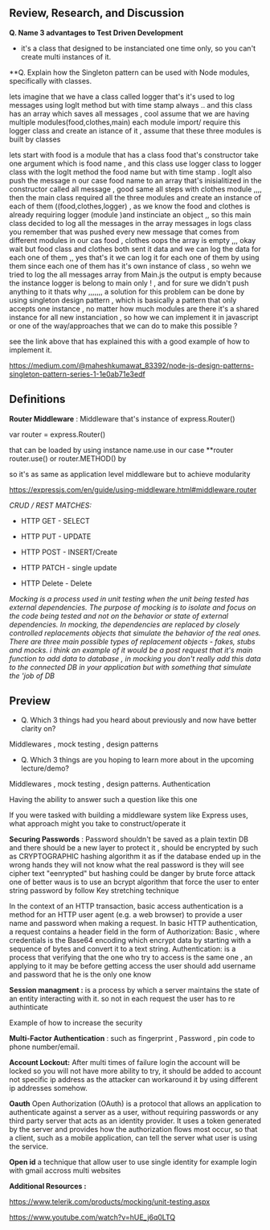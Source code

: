 ## Review, Research, and Discussion

  

**Q. Name 3 advantages to Test Driven Development**

- it's a class that designed to be instanciated one time only, so you can't create multi instances of it.

  

**Q. Explain how the Singleton pattern can be used with Node modules, specifically with classes.

lets imagine that we have a class called logger that's it's used to log messages using logIt method but with time stamp always .. and this class has an array which saves all messages , cool assume that we are having multiple modules(food,clothes,main) each module import/ require this logger class and create an istance of it , assume that these three modules is built by classes

lets start with food is a module that has a class food that's constructor take one argument which is food name , and this class use logger class to logger class with the logIt method the food name but with time stamp . logIt also push the message n our case food name to an array that's inisialitized in the constructor called all message , good same all steps with clothes module ,,,, then the main class required all the three modules and create an instance of each of them ((food,clothes,logger) , as we know the food and clothes is already requiring logger (module )and instinciate an object ,, so this main class decided to log all the messages in the array messages in logs class you remember that was pushed every new message that comes from different modules in our cas food , clothes oops the array is empty ,,, okay wait but food class and clothes both sent it data and we can log the data for each one of them ,, yes that's it we can log it for each one of them by using them since each one of them has it's own instance of class , so wehn we tried to log the all messages array from Main.js the output is empty because the instance logger is belong to main only ! , and for sure we didn't push anything to it thats why ,,,,,,, a solution for this problem can be done by using singleton design pattern , which is basically a pattern that only accepts one instance , no matter how much modules are there it's a shared instance for all new instanciation , so how we can implement it in javascript or one of the way/approaches that we can do to make this possible ?

see the link above that has explained this with a good example of how to implement it.

https://medium.com/@maheshkumawat_83392/node-js-design-patterns-singleton-pattern-series-1-1e0ab71e3edf



## Definitions

**Router Middleware** : Middleware that's instance of express.Router()

var router = express.Router()

that can be loaded by using instance name.use in our case **router router.use() or router.METHOD() by

so it's as same as application level middleware but to achieve modularity

  

https://expressjs.com/en/guide/using-middleware.html#middleware.router

  

*CRUD / REST MATCHES:*

- HTTP GET - SELECT

- HTTP PUT - UPDATE

- HTTP POST - INSERT/Create

- HTTP PATCH - single update

- HTTP Delete - Delete

  

**Mocking is a process used in unit testing when the unit being tested has external dependencies. The purpose of mocking is to isolate and focus on the code being tested and not on the behavior or state of external dependencies. In mocking, the dependencies are replaced by closely controlled replacements objects that simulate the behavior of the real ones. There are three main possible types of replacement objects - fakes, stubs and mocks.* i think an example of it would be a post request that it's main function to add data to database , in mocking you don't really add this data to the connected DB in your application but with something that simulate the 'job of DB*

  
  

## Preview

- Q. Which 3 things had you heard about previously and now have better clarity on?

Middlewares , mock testing , design patterns

- Q. Which 3 things are you hoping to learn more about in the upcoming lecture/demo?

Middlewares , mock testing , design patterns. Authentication

Having the ability to answer such a question like this one

If you were tasked with building a middleware system like Express uses, what approach might you take to construct/operate it

**Securing Passwords** : Password shouldn't be saved as a plain textin DB and there should be a new layer to protect it , should be encrypted by such as CRYPTOGRAPHIC hashing algorithm it as if the database ended up in the wrong hands they will not know what the real password is they will see cipher text "eenrypted" but hashing could be danger by brute force attack one of better waus is to use an bcrypt algorithm that force the user to enter string password by follow Key stretching technique

In the context of an HTTP transaction, basic access authentication is a method for an HTTP user agent (e.g. a web browser) to provide a user name and password when making a request. In basic HTTP authentication, a request contains a header field in the form of Authorization: Basic <credentials>, where credentials is the Base64 encoding which encrypt data by starting with a sequence of bytes and convert it to a text string.
Authentication: is a process that verifying that the one who try to access is the same one , an applying to it may be before getting access the user should add username and password that he is the only one know
  

**Session managment :** is a process by which a server maintains the state of an entity interacting with it. so not in each request the user has to re authinticate

Example of how to increase the security

**Multi-Factor Authentication** : such as fingerprint , Password , pin code to phone number/email.

**Account Lockout:**
After multi times of failure login the account will be locked so you will not have more ability to try, it should be added to account not specific ip address as the attacker can workaround it by using different ip addresses somehow.

**Oauth**
Open Authorization (OAuth) is a protocol that allows an application to authenticate against a server as a user, without requiring passwords or any third party server that acts as an identity provider. It uses a token generated by the server and provides how the authorization flows most occur, so that a client, such as a mobile application, can tell the server what user is using the service.
 
**Open id**
a technique that allow user to use single identity for example login with gmail accross multi websites

**Additional Resources :**

https://www.telerik.com/products/mocking/unit-testing.aspx

https://www.youtube.com/watch?v=hUE_j6q0LTQ
